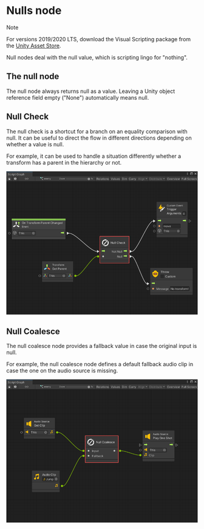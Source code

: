 # Nulls node

> [!NOTE]
> For versions 2019/2020 LTS, download the Visual Scripting package from
> the [Unity Asset Store](https://assetstore.unity.com/packages/tools/visual-bolt-163802).

Null nodes deal with the null value, which is scripting lingo for "nothing".

## The null node

The null node always returns null as a value. Leaving a Unity object reference field empty ("None") automatically means
null.

## Null Check

The null check is a shortcut for a branch on an equality comparison with null. It can be useful to direct the flow in
different directions depending on whether a value is null.

For example, it can be used to handle a situation differently whether a transform has a parent in the hierarchy or not.

![](images/vs-nulls-null-check-node.png)

## Null Coalesce

The null coalesce node provides a fallback value in case the original input is null.

For example, the null coalesce node defines a default fallback audio clip in case the one on the audio source is
missing.

![](images/vs-nulls-null-coalesce-node.png)
